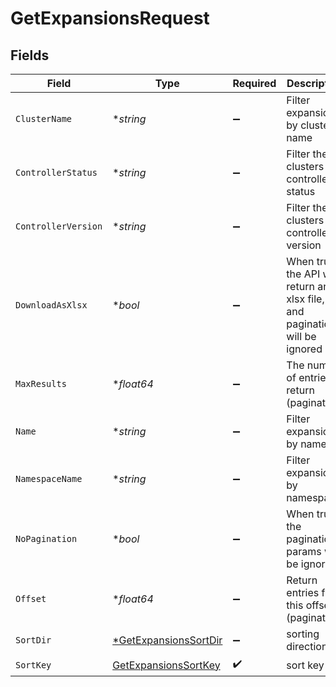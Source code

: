 # GetExpansionsRequest


## Fields

| Field                                                                       | Type                                                                        | Required                                                                    | Description                                                                 |
| --------------------------------------------------------------------------- | --------------------------------------------------------------------------- | --------------------------------------------------------------------------- | --------------------------------------------------------------------------- |
| `ClusterName`                                                               | **string*                                                                   | :heavy_minus_sign:                                                          | Filter expansions by cluster name                                           |
| `ControllerStatus`                                                          | **string*                                                                   | :heavy_minus_sign:                                                          | Filter the clusters by controller status                                    |
| `ControllerVersion`                                                         | **string*                                                                   | :heavy_minus_sign:                                                          | Filter the clusters by controller version                                   |
| `DownloadAsXlsx`                                                            | **bool*                                                                     | :heavy_minus_sign:                                                          | When true, the API will return an xlsx file, and pagination will be ignored |
| `MaxResults`                                                                | **float64*                                                                  | :heavy_minus_sign:                                                          | The number of entries to return (pagination)                                |
| `Name`                                                                      | **string*                                                                   | :heavy_minus_sign:                                                          | Filter expansions by name                                                   |
| `NamespaceName`                                                             | **string*                                                                   | :heavy_minus_sign:                                                          | Filter expansions by namespace                                              |
| `NoPagination`                                                              | **bool*                                                                     | :heavy_minus_sign:                                                          | When true, the pagination params will be ignored                            |
| `Offset`                                                                    | **float64*                                                                  | :heavy_minus_sign:                                                          | Return entries from this offset (pagination)                                |
| `SortDir`                                                                   | [*GetExpansionsSortDir](../../models/operations/getexpansionssortdir.md)    | :heavy_minus_sign:                                                          | sorting direction                                                           |
| `SortKey`                                                                   | [GetExpansionsSortKey](../../models/operations/getexpansionssortkey.md)     | :heavy_check_mark:                                                          | sort key                                                                    |
